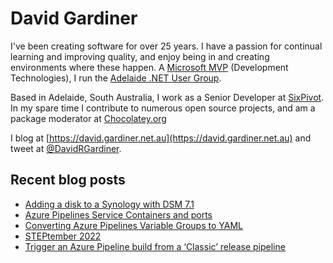 # David Gardiner

I've been creating software for over 25 years. I have a passion for continual learning and improving quality, and enjoy being in and creating environments where these happen. A [Microsoft MVP](https://mvp.microsoft.com/en-us/PublicProfile/5001655) (Development Technologies), I run the [Adelaide .NET User Group](https://www.adnug.net).

Based in Adelaide, South Australia, I work as a Senior Developer at [SixPivot](https://www.sixpivot.com.au). In my spare time I contribute to numerous open source projects, and am a package moderator at [Chocolatey.org](https://chocolatey.org)

I blog at [https://david.gardiner.net.au](https://david.gardiner.net.au) and tweet at [@DavidRGardiner](https://twitter.com/DavidRGardiner).

## Recent blog posts

<!--START_SECTION:posts-->
* [Adding a disk to a Synology with DSM 7.1](https:&#x2F;&#x2F;david.gardiner.net.au&#x2F;2022&#x2F;10&#x2F;synology-adding-disk.html)
* [Azure Pipelines Service Containers and ports](https:&#x2F;&#x2F;david.gardiner.net.au&#x2F;2022&#x2F;09&#x2F;azure-pipelines-service-containers.html)
* [Converting Azure Pipelines Variable Groups to YAML](https:&#x2F;&#x2F;david.gardiner.net.au&#x2F;2022&#x2F;09&#x2F;azure-pipelines-variable-groups-to-yaml.html)
* [STEPtember 2022](https:&#x2F;&#x2F;david.gardiner.net.au&#x2F;2022&#x2F;09&#x2F;steptember-2022.html)
* [Trigger an Azure Pipeline build from a ‘Classic’ release pipeline](https:&#x2F;&#x2F;david.gardiner.net.au&#x2F;2022&#x2F;08&#x2F;trigger-yaml-from-classic-release-pipelines.html)
<!--END_SECTION:posts-->
